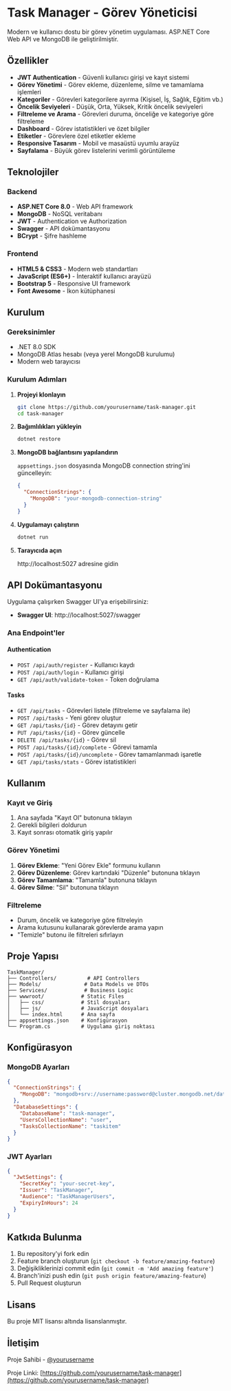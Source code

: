 # Task Manager - Görev Yöneticisi

Modern ve kullanıcı dostu bir görev yönetim uygulaması. ASP.NET Core Web API ve MongoDB ile geliştirilmiştir.

## Özellikler

- **JWT Authentication** - Güvenli kullanıcı girişi ve kayıt sistemi
- **Görev Yönetimi** - Görev ekleme, düzenleme, silme ve tamamlama işlemleri
- **Kategoriler** - Görevleri kategorilere ayırma (Kişisel, İş, Sağlık, Eğitim vb.)
- **Öncelik Seviyeleri** - Düşük, Orta, Yüksek, Kritik öncelik seviyeleri
- **Filtreleme ve Arama** - Görevleri duruma, önceliğe ve kategoriye göre filtreleme
- **Dashboard** - Görev istatistikleri ve özet bilgiler
- **Etiketler** - Görevlere özel etiketler ekleme
- **Responsive Tasarım** - Mobil ve masaüstü uyumlu arayüz
- **Sayfalama** - Büyük görev listelerini verimli görüntüleme

## Teknolojiler

### Backend
- **ASP.NET Core 8.0** - Web API framework
- **MongoDB** - NoSQL veritabanı
- **JWT** - Authentication ve Authorization
- **Swagger** - API dokümantasyonu
- **BCrypt** - Şifre hashleme

### Frontend
- **HTML5 & CSS3** - Modern web standartları
- **JavaScript (ES6+)** - İnteraktif kullanıcı arayüzü
- **Bootstrap 5** - Responsive UI framework
- **Font Awesome** - İkon kütüphanesi

## Kurulum

### Gereksinimler
- .NET 8.0 SDK
- MongoDB Atlas hesabı (veya yerel MongoDB kurulumu)
- Modern web tarayıcısı

### Kurulum Adımları

1. **Projeyi klonlayın**
   ```bash
   git clone https://github.com/yourusername/task-manager.git
   cd task-manager
   ```

2. **Bağımlılıkları yükleyin**
   ```bash
   dotnet restore
   ```

3. **MongoDB bağlantısını yapılandırın**
   
   `appsettings.json` dosyasında MongoDB connection string'ini güncelleyin:
   ```json
   {
     "ConnectionStrings": {
       "MongoDB": "your-mongodb-connection-string"
     }
   }
   ```

4. **Uygulamayı çalıştırın**
   ```bash
   dotnet run
   ```

5. **Tarayıcıda açın**
   
   http://localhost:5027 adresine gidin

## API Dokümantasyonu

Uygulama çalışırken Swagger UI'ya erişebilirsiniz:
- **Swagger UI**: http://localhost:5027/swagger

### Ana Endpoint'ler

#### Authentication
- `POST /api/auth/register` - Kullanıcı kaydı
- `POST /api/auth/login` - Kullanıcı girişi
- `GET /api/auth/validate-token` - Token doğrulama

#### Tasks
- `GET /api/tasks` - Görevleri listele (filtreleme ve sayfalama ile)
- `POST /api/tasks` - Yeni görev oluştur
- `GET /api/tasks/{id}` - Görev detayını getir
- `PUT /api/tasks/{id}` - Görev güncelle
- `DELETE /api/tasks/{id}` - Görev sil
- `POST /api/tasks/{id}/complete` - Görevi tamamla
- `POST /api/tasks/{id}/uncomplete` - Görev tamamlanmadı işaretle
- `GET /api/tasks/stats` - Görev istatistikleri

## Kullanım

### Kayıt ve Giriş
1. Ana sayfada "Kayıt Ol" butonuna tıklayın
2. Gerekli bilgileri doldurun
3. Kayıt sonrası otomatik giriş yapılır

### Görev Yönetimi
1. **Görev Ekleme**: "Yeni Görev Ekle" formunu kullanın
2. **Görev Düzenleme**: Görev kartındaki "Düzenle" butonuna tıklayın
3. **Görev Tamamlama**: "Tamamla" butonuna tıklayın
4. **Görev Silme**: "Sil" butonuna tıklayın

### Filtreleme
- Durum, öncelik ve kategoriye göre filtreleyin
- Arama kutusunu kullanarak görevlerde arama yapın
- "Temizle" butonu ile filtreleri sıfırlayın

## Proje Yapısı

```
TaskManager/
├── Controllers/          # API Controllers
├── Models/              # Data Models ve DTOs
├── Services/            # Business Logic
├── wwwroot/            # Static Files
│   ├── css/            # Stil dosyaları
│   ├── js/             # JavaScript dosyaları
│   └── index.html      # Ana sayfa
├── appsettings.json    # Konfigürasyon
└── Program.cs          # Uygulama giriş noktası
```

## Konfigürasyon

### MongoDB Ayarları
```json
{
  "ConnectionStrings": {
    "MongoDB": "mongodb+srv://username:password@cluster.mongodb.net/database-name"
  },
  "DatabaseSettings": {
    "DatabaseName": "task-manager",
    "UsersCollectionName": "user",
    "TasksCollectionName": "taskitem"
  }
}
```

### JWT Ayarları
```json
{
  "JwtSettings": {
    "SecretKey": "your-secret-key",
    "Issuer": "TaskManager",
    "Audience": "TaskManagerUsers",
    "ExpiryInHours": 24
  }
}
```

## Katkıda Bulunma

1. Bu repository'yi fork edin
2. Feature branch oluşturun (`git checkout -b feature/amazing-feature`)
3. Değişikliklerinizi commit edin (`git commit -m 'Add amazing feature'`)
4. Branch'inizi push edin (`git push origin feature/amazing-feature`)
5. Pull Request oluşturun

## Lisans

Bu proje MIT lisansı altında lisanslanmıştır.

## İletişim

Proje Sahibi - [@yourusername](https://github.com/yourusername)

Proje Linki: [https://github.com/yourusername/task-manager](https://github.com/yourusername/task-manager) 